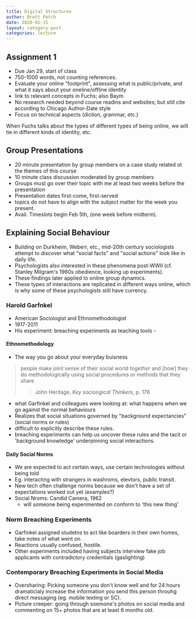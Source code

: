 ```yaml
---
title: Digital Structures
author: Brett Petch
date: 2020-01-15
layout: category-post
categories: lecture
---
```


## Assignment 1
- Due Jan 29, start of class
- 750-1000 words, not counting references.
- Evaluate your online "footprint", assessing what is public/private, and what it says about your oneline/offline identity
- link to relevant concepts in Fuchs; also Baym
- No research needed beyond course readins and websites; but still cite according to Chicago Author-Date style
- Focus on technical aspects (diction, grammar, etc.)

When Fuchs talks about the types of different types of being online, we will tie in different kinds of identity, etc.

## Group Presentations
- 20 minute presentation by group members on a case study related ot the themes of this course
- 10 minute class discussion moderated by group members
- Groups must go over their topic with me at least two weeks before the presentation
- Presentation dates first-come, first-served
- topics do not have to align with the subject matter for the week you present.
- Avail. Timeslots begin Feb 5th, (one week before midterm).

## Explaining Social Behaviour
- Building on Durkheim, Weberr, etc., mid-20th century sociologists attempt to discover what "social facts" and "social actions" look like in daily life.
- Psychologists also interested in these phenomena post-WWII (cf. Stanley Milgram's 1960s obedience, looking up experiments).
- These findings later applied to online group dynamics.
- These types of interactions are replicated in different ways online, which is why some of these psychologists still have currency.

### Harold Garfnkel
- American Sociologist and Ethnomethodologist
- 1917-2011
- His experiment: breaching experiments as teaching tools - 

#### Ethnomethodology
- The way you go about your everyday buisness
> people make joint sense of their social world *together* and [how] they do methodologically using social procedures or methods that they share
>> John Heritage, *Key socioogical Thinkers*, p. 176
- what Garfinkel and colleagues were looking at: what happens when we go against the normal behaviours
- Realizes that social situations governed by "background expectancies" (social norms or rules)
- difficult to explicitly describe these rules.
- breaching experiments can help us uncover these rules and the tacit or 'background knowledge' underpinning social interactions.

#### Daily Social Norms
- We are expected to act certain ways, use certain technologies without being told
- Eg. interacting with strangers in washroms, elevtors, public transit.
- New tech often challenge norms because we don't have a set of expectations worked out yet (examples?)
- Social Nroms: Candid Camera, 1962
    - will someone being experimented on conform to 'this new thing'

### Norm Breaching Experiments
- Garfinkel assigned studetns to act like boarders in their own homes, take notes of what went on.
- Reactions usually confused, hostile.
- Other experiments included having subjects interview fake job applicants with contradictory credentials (gaslighting)

### Contemporary Breaching Experiments in Social Media
- Oversharing: Picking someone you don't know well and for 24 hours dramaticlaly increase the information you send this person throuhg direct messaging (eg. mobile texting or SC).
- Picture creeper: going through soemone's photos on social media and commenting on 15+ photos that are at least 6 months old.

